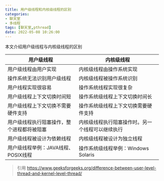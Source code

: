 ```yaml
---
title: 用户级线程和内核级线程的区别
categories:
- 聊天室
- 多线程
tags: [聊天室,pthread]
date: 2022-05-08 10:26:00
---
```

本文介绍用户级线程与内核级线程的区别
<!--more-->
|**用户级线程**|**内核级线程**|
|-------------|-------------|
|用户级线程由用户实现|内核级线程由操作系统实现|
|操作系统无法识别用户级线程|内核级线程被操作系统识别|
|用户线程实现很容易|操作系统线程实现很复杂|
|用户级线程上下文切换时间短|操作系统级线程上下文切换时间长|
|用户级线程上下文切换不需要硬件支持|操作系统级线程上下文切换需要硬件支持|
|用户级线程执行阻塞操作，整个进程都将被阻塞|内核级线程执行阻塞操作时。另一个线程可以继续执行|
|用户级线程被设计为依赖线程|内核级线程被设计为独立线程|
|用户级线程举例：JAVA线程、POSIX线程|操作系统级线程举例：Windows Solaris|

>引用
https://www.geeksforgeeks.org/difference-between-user-level-thread-and-kernel-level-thread/